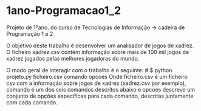 # 1ano-Programacao1_2
Projeto de 1ºano, do curso de Tecnologias de Informação -> cadeira de Programação 1 e 2

O objetivo deste trabalho é desenvolver um analisador de jogos de xadrez. O ficheiro xadrez.csv contém informação sobre mais de 100 mil jogos de xadrez jogados pelas melhores jogadoras do mundo. 

O modo geral de interagir com o trabalho é o seguinte: # $ python projeto.py ficheiro.csv comando opcoes 
Onde ficheiro.csv é um ficheiro csv com a informação sobre jogos de xadrez (xadrez.csv por exemplo), comando é um dos seis comandos
descritos abaixo e opcoes descreve um conjunto de opções específicas para
cada comando, descritas juntamente com cada comando.

